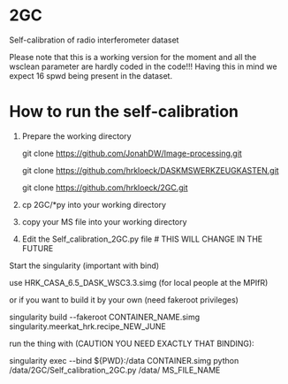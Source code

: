 # 2GC
Self-calibration of radio interferometer dataset 

Please note that this is a working version for the moment and all the wsclean parameter are hardly coded in the code!!!
Having this in mind we expect 16 spwd being present in the dataset.



# How to run the self-calibration 

1. Prepare the working directory

    git clone https://github.com/JonahDW/Image-processing.git
   
    git clone https://github.com/hrkloeck/DASKMSWERKZEUGKASTEN.git

    git clone https://github.com/hrkloeck/2GC.git

2. cp 2GC/*py into your working directory

3. copy your MS file into your working directory

4. Edit the Self_calibration_2GC.py file      # THIS WILL CHANGE IN THE FUTURE

Start the singularity (important with bind) 

use HRK_CASA_6.5_DASK_WSC3.3.simg (for local people at the MPIfR)

or if you want to build it by your own (need fakeroot privileges)

singularity build --fakeroot CONTAINER_NAME.simg singularity.meerkat_hrk.recipe_NEW_JUNE

run the thing with (CAUTION YOU NEED EXACTLY THAT BINDING):

singularity exec --bind ${PWD}:/data CONTAINER.simg python /data/2GC/Self_calibration_2GC.py /data/ MS_FILE_NAME
